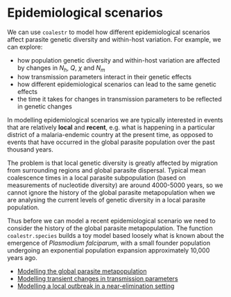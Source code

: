 # Epidemiological scenarios

We can use `coalestr` to model how different epidemiological scenarios affect parasite genetic diversity and within-host variation.  For example, we can explore:

* how population genetic diversity and within-host variation are affected by changes in $N_h$, $Q$, $\chi$ and $N_m$
* how transmission parameters interact in their genetic effects
* how different epidemiological scenarios can lead to the same genetic effects
* the time it takes for changes in transmission parameters to be reflected in genetic changes

In modelling epidemiological scenarios we are typically interested in events that are relatively **local** and **recent**, e.g. what is happening in a particular district of a malaria-endemic country at the present time, as opposed to events that have occurred in the global parasite population over the past thousand years.

The problem is that local genetic diversity is greatly affected by migration from surrounding regions and global parasite dispersal.  Typical mean coalescence times in a local parasite subpopulation (based on measurements of nucleotide diversity) are around 4000-5000 years, so we cannot ignore the history of the global parasite metapopulation when we are analysing the current levels of genetic diversity in a local parasite population. 

Thus before we can model a recent epidemiological scenario we need to consider the history of the global parasite metapopulation. The function `coalestr.species` builds a toy model based loosely what is known about the emergence of *Plasmodium falciparum*, with a small founder population undergoing an exponential population expansion approximately 10,000 years ago.  

- [Modelling the global parasite metapopulation](global-metapopulation.ipynb)
- [Modelling transient changes in transmission parameters](scenario_1.ipynb)
- [Modelling a local outbreak in a near-elimination setting](local_outbreak.ipynb)
